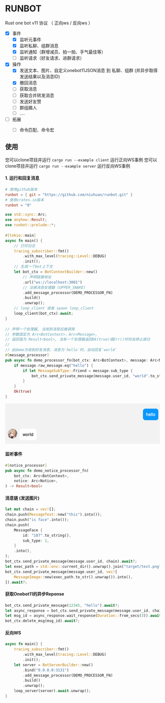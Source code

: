 RUNBOT
======

Rust one bot v11 协议 （ 正向ws / 反向ws ）

- [x] 事件
  - [x] 监听元事件
  - [x] 监听私聊、组群消息
  - [x] 监听通知（群增减员、拍一拍、手气最佳等）
  - [ ] 监听请求（好友请求、进群请求）
- [x] 操作
  - [x] 发送文本、图片、自定义onebot11JSON消息 到 私聊、组群 (并异步取得发送结果以及消息ID)
  - [x] 撤回消息
  - [ ] 获取消息
  - [ ] 获取合并转发消息
  - [ ] 发送好友赞
  - [ ] 群组踢人
  - [ ] ....
- [ ] 拓展
  - [ ] 命令匹配、命令宏


## 使用

您可以clone项目并运行 `cargo run --example client`  运行正向WS事例
您可以clone项目并运行 `cargo run --example server`  运行反向WS事例


#### 1. 运行和回复消息

```toml
# 使用github版本
runbot = { git = "https://github.com/niuhuan/runbot.git" }
# 使用crates.io版本
runbot = "0"
```

```rust
use std::sync::Arc;
use anyhow::Result;
use runbot::prelude::*;

#[tokio::main]
async fn main() {
    // 打印日志
    tracing_subscriber::fmt()
        .with_max_level(tracing::Level::DEBUG)
        .init();
    // 生成一个bot上下文
    let bot_ctx = BotContextBuilder::new()
        // 声明链接地址
        .url("ws://localhost:3001")
        // 注册消息处理器 (UPPER_SNAKE)
        .add_message_processor(DEMO_PROCESSOR_FN)
        .build()
        .unwrap();
    // loop_client 或者 spawn loop_client
    loop_client(bot_ctx).await;
}

// 声明一个处理器, 当收到消息后被调用
// 参数固定为 Arc<BotContext>，Arc<Message>,
// 返回值为 Result<bool>, 当有一个处理器返回Ok(true)或Err()时将会停止递归
// 
// 此demo为收到好友消息，消息为`hello`时，自动回复`world`
#[message_processor]
pub async fn demo_processor_fn(bot_ctx: Arc<BotContext>, message: Arc<Message>) -> Result<bool> {
    if message.raw_message.eq("hello") {
        if let MessageSubType::Friend = message.sub_type {
            bot_ctx.send_private_message(message.user_id, "world".to_string()).await?;
        }
    }
    Ok(true)
}
```

![hello](images/hello.png)


#### 监听事件

```rust
#[notice_processor]
pub async fn demo_notice_processor_fn(
    bot_ctx: Arc<BotContext>,
    notice: Arc<Notice>,
) -> Result<bool>
```

#### 消息链 (发送图片)

```rust
let mut chain = vec![];
chain.push(MessageText::new("this").into());
chain.push("is face".into());
chain.push(
    MessageFace {
        id: "187".to_string(),
        sub_type: 1,
    }
    .into(),
);
bot_ctx.send_private_message(message.user_id, chain).await?;
let exec_path = std::env::current_dir().unwrap().join("target/test.png");
bot_ctx.send_private_message(message.user_id, vec![
    MessageImage::new(exec_path.to_str().unwrap()).into(),
]).await?;
```

#### 获取Onebot11的异步Reponse 

```rust
bot_ctx.send_private_message(12345, "hello").await?;
let async_response = bot_ctx.send_private_message(message.user_id, chain).await?;
let msg_id = async_response.wait_response(Duration::from_secs(3)).await?.message_id;
bot_ctx.delete_msg(msg_id).await?;
```

#### 反向WS

```rust
async fn main() {
    tracing_subscriber::fmt()
        .with_max_level(tracing::Level::DEBUG)
        .init();
    let server = BotServerBuilder::new()
        .bind("0.0.0.0:3131")
        .add_message_processor(DEMO_PROCESSOR_FN)
        .build()
        .unwrap();
    loop_server(server).await.unwrap();
}
```
